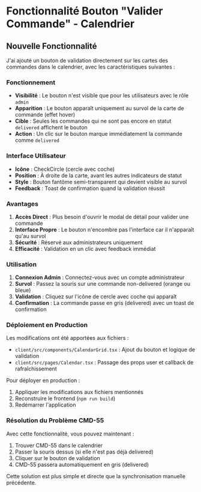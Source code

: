 # Fonctionnalité Bouton "Valider Commande" - Calendrier

## Nouvelle Fonctionnalité

J'ai ajouté un bouton de validation directement sur les cartes des commandes dans le calendrier, avec les caractéristiques suivantes :

### Fonctionnement

- **Visibilité** : Le bouton n'est visible que pour les utilisateurs avec le rôle `admin`
- **Apparition** : Le bouton apparaît uniquement au survol de la carte de commande (effet hover)
- **Cible** : Seules les commandes qui ne sont pas encore en statut `delivered` affichent le bouton
- **Action** : Un clic sur le bouton marque immédiatement la commande comme `delivered`

### Interface Utilisateur

- **Icône** : CheckCircle (cercle avec coche)
- **Position** : À droite de la carte, avant les autres indicateurs de statut
- **Style** : Bouton fantôme semi-transparent qui devient visible au survol
- **Feedback** : Toast de confirmation quand la validation réussit

### Avantages

1. **Accès Direct** : Plus besoin d'ouvrir le modal de détail pour valider une commande
2. **Interface Propre** : Le bouton n'encombre pas l'interface car il n'apparaît qu'au survol
3. **Sécurité** : Réservé aux administrateurs uniquement
4. **Efficacité** : Validation en un clic avec feedback immédiat

### Utilisation

1. **Connexion Admin** : Connectez-vous avec un compte administrateur
2. **Survol** : Passez la souris sur une commande non-delivered (orange ou bleue)
3. **Validation** : Cliquez sur l'icône de cercle avec coche qui apparaît
4. **Confirmation** : La commande passe en gris (delivered) avec un toast de confirmation

### Déploiement en Production

Les modifications ont été apportées aux fichiers :
- `client/src/components/CalendarGrid.tsx` : Ajout du bouton et logique de validation
- `client/src/pages/Calendar.tsx` : Passage des props user et callback de rafraîchissement

Pour déployer en production :
1. Appliquer les modifications aux fichiers mentionnés
2. Reconstruire le frontend (`npm run build`)
3. Redémarrer l'application

### Résolution du Problème CMD-55

Avec cette fonctionnalité, vous pouvez maintenant :
1. Trouver CMD-55 dans le calendrier
2. Passer la souris dessus (si elle n'est pas déjà delivered)
3. Cliquer sur le bouton de validation
4. CMD-55 passera automatiquement en gris (delivered)

Cette solution est plus simple et directe que la synchronisation manuelle précédente.